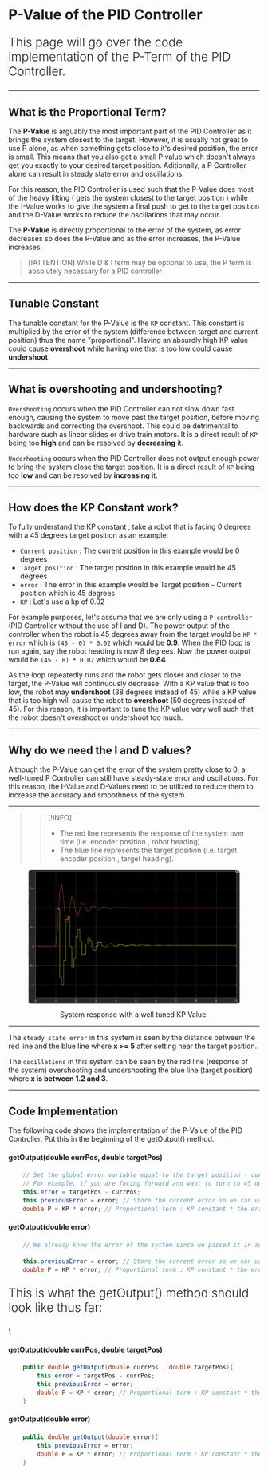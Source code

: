 
# P-Value of the PID Controller

<p style = "font-weight : 300; font-size : 24px;">
This page will go over the code implementation of the P-Term of the PID Controller.
</p>

---

## What is the Proportional Term?

The <b>P-Value</b> is arguably the most important part of the PID Controller as it brings the system closest to the target. However, it is usually not great to use P alone, as when something gets close to it's desired position, the error is small. This means that you also get a small P value which doesn't always get you exactly to your desired target position.
Aditionally, a P Controller alone can result in steady state error and oscillations.

For this reason, the PID Controller is used such that the P-Value does most of the heavy lifting ( gets the system closest to the target position ) while the I-Value works to give the system a final push to get to the target position and the D-Value works to reduce the oscillations that may occur.

The <b>P-Value</b> is directly proportional to the error of the system, as error decreases so does the P-Value and as the error increases, the P-Value increases.

> [!ATTENTION]
> While D & I term may be optional to use, the P term is absolutely necessary for a PID controller

---

## Tunable Constant

The tunable constant for the P-Value is the `KP` constant. This constant is multiplied by the error of the system (difference between target and current position) thus the name "proportional".
Having an absurdly high KP value could cause <b>overshoot</b> while having one that is too low could cause <b>undershoot</b>. 

---

## What is overshooting and undershooting?

`Overshooting` occurs when the PID Controller can not slow down fast enough, causing the system
to move past the target position, before moving backwards and correcting the overshoot. This could be detrimental to hardware such as linear slides or drive train motors. It is a direct result
of `KP` being too <b>high</b> and can be resolved by <b>decreasing</b> it.

`Underhooting` occurs when the PID Controller does not output enough power to bring the system close the target position. It is a direct result of `KP` being too <b>low</b> and can be
resolved by <b>increasing</b> it.

---

## How does the KP Constant work?

To fully understand the KP constant , take a robot that is facing 0 degrees with a 45 degrees target position as an example:
- `Current position` : The current position in this example would be 0 degrees
- `Target position` : The target position in this example would be 45 degrees
- `error` : The error in this example would be Target position - Current position which is 45 degrees
- `KP` : Let's use a kp of 0.02

For example purposes, let's assume that we are only using a `P controller` (PID Controller without the use of I and D).
The power output of the controller when the robot is 45 degrees away from the target would be `KP * error` which is `(45 - 0) * 0.02` which would be <b>0.9</b>.
When the PID loop is run again, say the robot heading is now 8 degrees. Now the power output would be `(45 - 8) * 0.02` which would be <b>0.64</b>.

As the loop repeatedly runs and the robot gets closer and closer to the target, the P-Value will continuously decrease. With a KP value that is too low, the robot may <b>undershoot</b> (38 degrees instead of 45) while a KP value that is too high will cause the robot to <b>overshoot</b> (50 degrees instead of 45).
For this reason, it is important to tune the KP value very well such that the robot doesn't overshoot or undershoot too much.

---

## Why do we need the I and D values?

Although the P-Value can get the error of the system pretty close to 0, a well-tuned P Controller can still have steady-state error and oscillations. For this reason,
the I-Value and D-Values need to be utilized to reduce them to increase the accuracy and smoothness of the system.

---

>> [!INFO]
>>- The red line represents the response of the system over time (i.e. encoder position , robot heading).
>>- The blue line represents the target position (i.e. target encoder position , target heading).

<figure align="center">
    <img src="Images/KP-System-response.png" class="rounded-lg" alt="KP System response" style="border-radius : 1.5%;">
    <figcaption class="mt-2 text-sm text-center text-gray-600" style = "padding-top : 10px;">System response with a well tuned KP Value.</figcaption>
</figure>

---

The `steady state error` in this system is seen by the distance between the red line and the blue line where <b>x >= 5</b> after setting near the target position.

The `oscillations` in this system can be seen by the red line (response of the system) overshooting and 
undershooting the blue line (target position) where <b>x is between 1.2 and 3</b>.

---

## Code Implementation

The following code shows the implementation of the P-Value of the PID Controller. Put this in the beginning of the getOutput() method.

<!-- tabs:start -->

#### **getOutput(double currPos, double targetPos)**
```java 
    // Set the global error variable equal to the target position - current position 
    // For example, if you are facing forward and want to turn to 45 degrees, the error would be 45 (target heading) - 0 (current robot heading)
    this.error = targetPos - currPos;
    this.previousError = error; // Store the current error so we can use it during the next loop run
    double P = KP * error; // Proportional term : KP constant * the error of the system
```

#### **getOutput(double error)**
```java 
    // We already know the error of the system since we passed it in as an argument
    
    this.previousError = error; // Store the current error so we can use it during the next loop run
    double P = KP * error; // Proportional term : KP constant * the error of the system
```

<!-- tabs:end -->

<p style = "font-weight : 300; font-size : 24px;">
This is what the getOutput() method should look like thus far:
</p>\

<!-- tabs:start -->

#### **getOutput(double currPos, double targetPos)**
```java 
    public double getOutput(double currPos , double targetPos){
        this.error = targetPos - currPos;
        this.previousError = error;
        double P = KP * error; // Proportional term : KP constant * the error of the system
    }
```

#### **getOutput(double error)**
```java 
    public double getOutput(double error){
        this.previousError = error;
        double P = KP * error; // Proportional term : KP constant * the error of the system
    }
```

<!-- tabs:end -->
